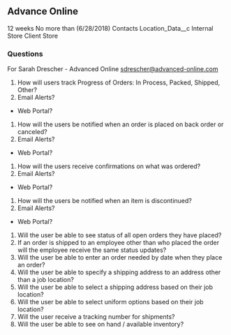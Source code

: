 ## Advance Online

12 weeks No more than (6/28/2018)
Contacts
Location_Data__c
Internal Store
Client Store

### Questions
For Sarah Drescher - Advanced Online
sdrescher@advanced-online.com
1. How will users track Progress of Orders:
In Process, Packed, Shipped, Other?
  1. Email Alerts?
  * Web Portal?
1. How will the users be notified when an order is
 placed on back order or canceled?
 1. Email Alerts?
 * Web Portal?
1. How will the users receive confirmations on what
 was ordered?
 1. Email Alerts?
 * Web Portal?
1. How will the users be notified when an item is
discontinued?
1. Email Alerts?
* Web Portal?
1. Will the user be able to see status of all open
orders they have placed?
1. If an order is shipped to an employee other
than who placed the order will the employee
receive the same status updates?
1. Will the user be able to enter an order needed
by date when they place an order?
1. Will the user be able to specify a shipping
address to an address other than a job location?
1. Will the user be able to select a shipping
address based on their job location?
1. Will the user be able to select uniform
options based on their job location?
1. Will the user receive a tracking number for shipments?
1. Will the user be able to see on hand /
available inventory?
